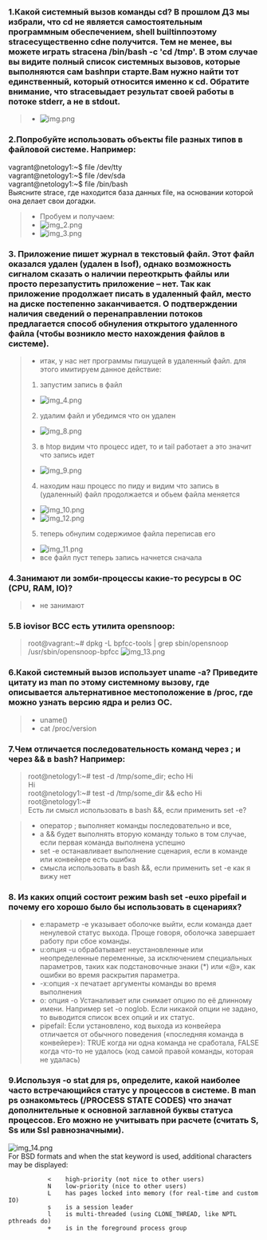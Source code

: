 ### 1.Какой системный вызов команды cd? В прошлом ДЗ мы избрали, что cd не является самостоятельным программным обеспечением, shell builtinпоэтому straceсущественно cdне получится. Тем не менее, вы можете играть straceна /bin/bash -c 'cd /tmp'. В этом случае вы видите полный список системных вызовов, которые выполняются сам bashпри старте.Вам нужно найти тот единственный, который относится именно к cd. Обратите внимание, что straceвыдает результат своей работы в потоке stderr, а не в stdout.
> - ![img.png](img.png)
### 2.Попробуйте использовать объекты file разных типов в файловой системе. Например:
vagrant@netology1:~$ file /dev/tty  
vagrant@netology1:~$ file /dev/sda  
vagrant@netology1:~$ file /bin/bash  
Выясните strace, где находится база данных file, на основании которой она делает свои догадки.
> - Пробуем и получаем:
> - ![img_2.png](img_2.png)
> - ![img_3.png](img_3.png)
### 3. Приложение пишет журнал в текстовый файл. Этот файл оказался удален (удален в lsof), однако возможность сигналом сказать о наличии переоткрыть файлы или просто перезапустить приложение – нет. Так как приложение продолжает писать в удаленный файл, место на диске постепенно заканчивается. О подтверждении наличия сведений о перенаправлении потоков предлагается способ обнуления открытого удаленного файла (чтобы возникло место нахождения файлов в системе).
> - итак, у нас нет программы пишущей в удаленный файл. для этого имитируем данное действие:   
>1) запустим запись в файл
>- ![img_4.png](img_4.png)
>2) удалим файл и убедимся что он удален
>- ![img_8.png](img_8.png)
>3) в htop видим что процесс идет, то и tail работает а это значит что запись идет 
> - ![img_9.png](img_9.png)
>4) находим наш процесс по пиду и видим что запись в (удаленный) файл продолжается и обьем файла меняется 
> - ![img_10.png](img_10.png)
> - ![img_12.png](img_12.png)
>5) теперь обнулим содержимое файла переписав его  
> - ![img_11.png](img_11.png)  
> - все файл пуст теперь запись начнется сначала
### 4.Занимают ли зомби-процессы какие-то ресурсы в ОС (CPU, RAM, IO)?
> - не занимают
### 5.В iovisor BCC есть утилита opensnoop:
>root@vagrant:~# dpkg -L bpfcc-tools | grep sbin/opensnoop  
>/usr/sbin/opensnoop-bpfcc
> ![img_13.png](img_13.png)
### 6.Какой системный вызов использует uname -a? Приведите цитату из man по этому системному вызову, где описывается альтернативное местоположение в /proc, где можно узнать версию ядра и релиз ОС.
> - uname()
> - cat /proc/version
### 7.Чем отличается последовательность команд через ; и через && в bash? Например:
> root@netology1:~# test -d /tmp/some_dir; echo Hi  
Hi  
root@netology1:~# test -d /tmp/some_dir && echo Hi  
root@netology1:~#  
 Есть ли смысл использовать в bash &&, если применить set -e?  

> - оператор ; выполняет команды последовательно и все,  
> - а &&  будет выполнять вторую команду только в том случае, если первая команда выполнена успешно
> - set -e  останавливает выполнение сценария, если в команде или конвейере есть ошибка
> - смысла использовать в bash &&, если применить set -e как я вижу нет
### 8. Из каких опций состоит режим bash set -euxo pipefail и почему его хорошо было бы использовать в сценариях?
> - e:параметр -e указывает оболочке выйти, если команда дает ненулевой статус выхода. Проще говоря, оболочка завершает работу при сбое команды.
> - u:опция -u обрабатывает неустановленные или неопределенные переменные, за исключением специальных параметров, таких как подстановочные знаки (*) или «@», как ошибки во время раскрытия параметра.
> - -x:опция -x печатает аргументы команды во время выполнения
> - o: опция -о Устаналивает или снимает опцию по её длинному имени. Например set -o noglob. Если никакой опции не задано, то выводится список всех опций и их статус.
> - pipefail: Если установлено, код выхода из конвейера отличается от обычного поведения («последняя команда в конвейере»):  TRUE когда ни одна команда не сработала,  FALSE когда что-то не удалось (код самой правой команды, которая не удалась)
### 9.Используя -o stat для ps, определите, какой наиболее часто встречающийся статус у процессов в системе. В man ps ознакомьтесь (/PROCESS STATE CODES) что значат дополнительные к основной заглавной буквы статуса процессов. Его можно не учитывать при расчете (считать S, Ss или Ssl равнозначными).
![img_14.png](img_14.png)  
For BSD formats and when the stat keyword is used, additional characters may be displayed:

               <    high-priority (not nice to other users)
               N    low-priority (nice to other users)
               L    has pages locked into memory (for real-time and custom IO)
               s    is a session leader
               l    is multi-threaded (using CLONE_THREAD, like NPTL pthreads do)
               +    is in the foreground process group
